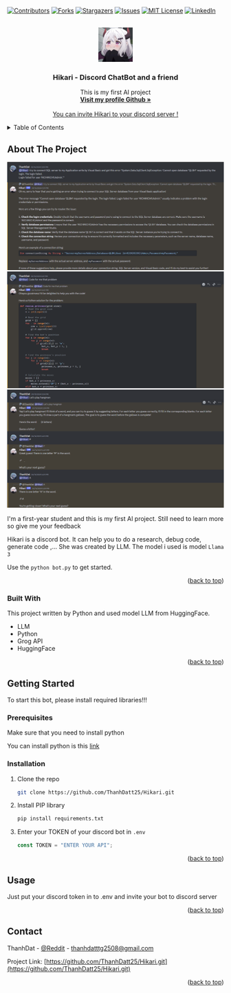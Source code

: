 <a name="readme-top"></a>

[![Contributors][contributors-shield]][contributors-url]
[![Forks][forks-shield]][forks-url]
[![Stargazers][stars-shield]][stars-url]
[![Issues][issues-shield]][issues-url]
[![MIT License][license-shield]][license-url]
[![LinkedIn][linkedin-shield]][linkedin-url]

<!-- PROJECT LOGO -->
<br />
<div align="center">
  <a href="https://github.com/othneildrew/Best-README-Template">
    <img src="images/logo.jpg" alt="Logo" width="80" height="80">
  </a>

  <h3 align="center">Hikari - Discord ChatBot and a friend</h3>

  <p align="center">
    This is my first AI project
    <br />
    <a href="https://github.com/ThanhDatt25"><strong>Visit my profile Github »</strong></a>
    <br />
    <br />
    <a href="https://discord.com/oauth2/authorize?client_id=1238851232743952394&permissions=1084479764544&scope=bot">You can invite Hikari to your discord server !</a>
  </p>
</div>

<!-- TABLE OF CONTENTS -->
<details>
  <summary>Table of Contents</summary>
  <ol>
    <li>
      <a href="#about-the-project">About The Project</a>
      <ul>
        <li><a href="#built-with">Built With</a></li>
      </ul>
    </li>
    <li>
      <a href="#getting-started">Getting Started</a>
      <ul>
        <li><a href="#installation">Installation</a></li>
      </ul>
    </li>
    <li><a href="#usage">Usage</a></li>
    <li><a href="#roadmap">Roadmap</a></li>
  </ol>
</details>

<!-- ABOUT THE PROJECT -->

## About The Project

[![Product Name Screen Shot][product-screenshot]](https://example.com)
[![Product Name Screen Shot][product-screenshot-2]](https://example.com)
[![Product Name Screen Shot][product-screenshot-3]](https://example.com)

<p>I'm a first-year student and this is my first AI project. Still need to learn more so give me your feedback</p>

Hikari is a discord bot. It can help you to do a research, debug code, generate code ,...
She was created by LLM. The model i used is model `Llama 3`

Use the `python bot.py` to get started.

<p align="right">(<a href="#readme-top">back to top</a>)</p>

### Built With

This project written by Python and used model LLM from HuggingFace.

- LLM
- Python
- Grog API
- HuggingFace

<p align="right">(<a href="#readme-top">back to top</a>)</p>

<!-- GETTING STARTED -->

## Getting Started

To start this bot, please install required libraries!!!

### Prerequisites

<p>Make sure that you need to install python</p>
<p>You can install python is this <a href="https://www.python.org/downloads/">link</a></p>

### Installation

1. Clone the repo
   ```sh
   git clone https://github.com/ThanhDatt25/Hikari.git
   ```
2. Install PIP library
   ```sh
   pip install requirements.txt
   ```
3. Enter your TOKEN of your discord bot in `.env`
   ```js
   const TOKEN = "ENTER YOUR API";
   ```

<p align="right">(<a href="#readme-top">back to top</a>)</p>

<!-- USAGE EXAMPLES -->

## Usage

Just put your discord token in to .env and invite your bot to discord server

<p align="right">(<a href="#readme-top">back to top</a>)</p>

<!-- CONTACT -->

## Contact

ThanhDat - [@Reddit](https://www.reddit.com/user/ThanhDat2508/) - thanhdatttg2508@gmail.com

Project Link: [https://github.com/ThanhDatt25/Hikari.git](https://github.com/ThanhDatt25/Hikari.git)

<p align="right">(<a href="#readme-top">back to top</a>)</p>

<!-- MARKDOWN LINKS & IMAGES -->
<!-- https://www.markdownguide.org/basic-syntax/#reference-style-links -->

[contributors-shield]: https://img.shields.io/github/contributors/othneildrew/Best-README-Template.svg?style=for-the-badge
[contributors-url]: https://github.com/othneildrew/Best-README-Template/graphs/contributors
[forks-shield]: https://img.shields.io/github/forks/othneildrew/Best-README-Template.svg?style=for-the-badge
[forks-url]: https://github.com/othneildrew/Best-README-Template/network/members
[stars-shield]: https://img.shields.io/github/stars/othneildrew/Best-README-Template.svg?style=for-the-badge
[stars-url]: https://github.com/othneildrew/Best-README-Template/stargazers
[issues-shield]: https://img.shields.io/github/issues/othneildrew/Best-README-Template.svg?style=for-the-badge
[issues-url]: https://github.com/othneildrew/Best-README-Template/issues
[license-shield]: https://img.shields.io/github/license/othneildrew/Best-README-Template.svg?style=for-the-badge
[license-url]: https://github.com/othneildrew/Best-README-Template/blob/master/LICENSE.txt
[linkedin-shield]: https://img.shields.io/badge/-LinkedIn-black.svg?style=for-the-badge&logo=linkedin&colorB=555
[linkedin-url]: https://linkedin.com/in/othneildrew
[product-screenshot]: images/img1.png
[product-screenshot-2]: images/img2.png
[product-screenshot-3]: images/img3.png
[Next.js]: https://img.shields.io/badge/next.js-000000?style=for-the-badge&logo=nextdotjs&logoColor=white
[Next-url]: https://nextjs.org/
[React.js]: https://img.shields.io/badge/React-20232A?style=for-the-badge&logo=react&logoColor=61DAFB
[Groq]: images/groq.jpg
[React-url]: https://reactjs.org/
[Vue.js]: https://img.shields.io/badge/Vue.js-35495E?style=for-the-badge&logo=vuedotjs&logoColor=4FC08D
[Vue-url]: https://vuejs.org/
[Angular.io]: https://img.shields.io/badge/Angular-DD0031?style=for-the-badge&logo=angular&logoColor=white
[Angular-url]: https://angular.io/
[Svelte.dev]: https://img.shields.io/badge/Svelte-4A4A55?style=for-the-badge&logo=svelte&logoColor=FF3E00
[Svelte-url]: https://svelte.dev/
[Laravel.com]: https://img.shields.io/badge/Laravel-FF2D20?style=for-the-badge&logo=laravel&logoColor=white
[Laravel-url]: https://laravel.com
[Bootstrap.com]: https://img.shields.io/badge/Bootstrap-563D7C?style=for-the-badge&logo=bootstrap&logoColor=white
[Bootstrap-url]: https://getbootstrap.com
[JQuery.com]: https://img.shields.io/badge/jQuery-0769AD?style=for-the-badge&logo=jquery&logoColor=white
[JQuery-url]: https://jquery.com
